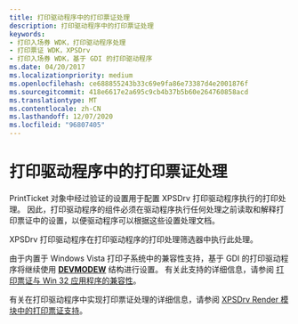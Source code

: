 ```yaml
---
title: 打印驱动程序中的打印票证处理
description: 打印驱动程序中的打印票证处理
keywords:
- 打印入场券 WDK，打印驱动程序处理
- 打印票证 WDK，XPSDrv
- 打印入场券 WDK，基于 GDI 的打印驱动程序
ms.date: 04/20/2017
ms.localizationpriority: medium
ms.openlocfilehash: ce688855243b33c69e9fa86e73387d4e2001876f
ms.sourcegitcommit: 418e6617e2a695c9cb4b37b5b60e264760858acd
ms.translationtype: MT
ms.contentlocale: zh-CN
ms.lasthandoff: 12/07/2020
ms.locfileid: "96807405"
---
```

# <a name="print-ticket-processing-in-the-print-driver"></a>打印驱动程序中的打印票证处理


PrintTicket 对象中经过验证的设置用于配置 XPSDrv 打印驱动程序执行的打印处理。 因此，打印驱动程序的组件必须在驱动程序执行任何处理之前读取和解释打印票证中的设置，以便驱动程序可以根据这些设置处理文档。

XPSDrv 打印驱动程序在打印驱动程序的打印处理筛选器中执行此处理。

由于内置于 Windows Vista 打印子系统中的兼容性支持，基于 GDI 的打印驱动程序将继续使用 [**DEVMODEW**](/windows/win32/api/wingdi/ns-wingdi-devmodew) 结构进行设置。 有关此支持的详细信息，请参阅 [打印票证与 Win 32 应用程序的兼容性](print-ticket-compatibility-with-win-32-applications.md)。

有关在打印驱动程序中实现打印票证处理的详细信息，请参阅 [XPSDrv Render 模块中的打印票证支持](print-ticket-support-in-the-xpsdrv-render-module.md)。

 

